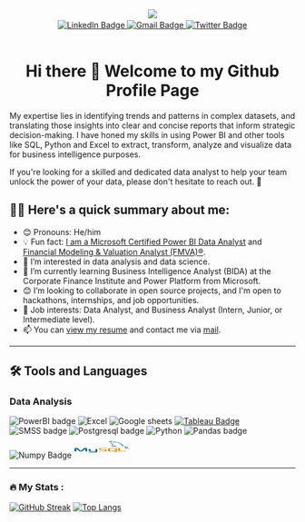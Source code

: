 <div id="header" align="center">
  <img src="https://media.giphy.com/media/M9gbBd9nbDrOTu1Mqx/giphy.gif" width="100"/>
</div>
<div id="badges" align="center">
  <a href="https://linkedin.com/in/princeboadi">
    <img src="https://img.shields.io/badge/LinkedIn-blue?style=for-the-badge&logo=linkedin&logoColor=white" alt="LinkedIn Badge"/>
  </a>
  <a href="mailto:oseiakwasiprince.com">
    <img src="https://img.shields.io/badge/email-D14836?style=for-the-badge&logo=gmail&logoColor=white&link=mailto:oseiakwasiprince@gmail.com" alt="Gmail Badge"/>
  </a>
  <a href="https://twitter.com/OseiTp">
    <img src="https://img.shields.io/badge/Twitter-blue?style=for-the-badge&logo=twitter&logoColor=white" alt="Twitter Badge"/>
  </a>
</div>
<div id="badges2" align="center">
<img src="https://komarev.com/ghpvc/?username=AkwasiTp&style=flat-square&color=blue" alt=""/>
<h1>
  Hi there 👋 Welcome to my Github Profile Page
</h1>
</div>

My expertise lies in identifying trends and patterns in complex datasets, and translating those insights into clear and concise reports that inform strategic decision-making. I have honed my skills in using Power BI and other tools like SQL, Python and Excel to extract, transform, analyze and visualize data for business intelligence purposes.

If you're looking for a skilled and dedicated data analyst to help your team unlock the power of your data, please don't hesitate to reach out. :handshake:


## :man_technologist: Here's a quick summary about me:

- 😊 Pronouns: He/him
- 💡 Fun fact: [I am a Microsoft Certified Power BI Data Analyst](https://www.credly.com/badges/81157160-0b65-4bd1-8295-5bf7687e08e2/public_url) and 
    [Financial Modeling & Valuation Analyst (FMVA)®](http://credentials.corporatefinanceinstitute.com/95efa9f1-1bb8-4c3a-a7d3-1e6c75e8c633).
- 👀 I’m interested in data analysis and data science.
- 🌱 I’m currently learning Business Intelligence Analyst (BIDA) at the Corporate Finance Institute and Power Platform from Microsoft.
- 😊 I’m looking to collaborate in open source projects, and I'm open to hackathons, internships, and job opportunities.
- 💼 Job interests: Data Analyst, and Business Analyst (Intern, Junior, or Intermediate level).
- 📫 You can [view my resume](https://drive.google.com/file/d/1dIiWvxGSAYke7J7Dda8Gy1E6RwLbArVi/view?usp=share_link) and contact me via [mail](mailto:oseiakwasiprince@gmail.com).

---
## :hammer_and_wrench: Tools and Languages

### Data Analysis

![PowerBI badge](https://img.shields.io/badge/PowerBI-F2C811?style=for-the-badge&logo=Power%20BI&logoColor=white) ![Excel](https://img.shields.io/badge/Microsoft_Excel-217346?style=for-the-badge&logo=microsoft-excel&logoColor=white) ![Google sheets](https://img.shields.io/badge/Google%20Sheets-34A853?style=for-the-badge&logo=google-sheets&logoColor=white)  [![Tableau Badge](https://img.shields.io/badge/Tableau-E97627?style=for-the-badge&logo=Tableau&logoColor=white&link=https://public.tableau.com/app/profile/prince.boadi)](https://public.tableau.com/app/profile/prince.boadi) ![SMSS badge](https://img.shields.io/badge/Microsoft%20SQL%20Server-CC2927?style=for-the-badge&logo=microsoft%20sql%20server&logoColor=white) ![Postgresql badge](https://img.shields.io/badge/PostgreSQL-316192?style=for-the-badge&logo=postgresql&logoColor=white) ![Python](https://img.shields.io/badge/Python-FFD43B?style=for-the-badge&logo=python&logoColor=blue) ![Pandas badge](https://img.shields.io/badge/Pandas-2C2D72?style=for-the-badge&logo=pandas&logoColor=white) ![Numpy Badge](https://img.shields.io/badge/Numpy-777BB4?style=for-the-badge&logo=numpy&logoColor=white) <img src="https://github.com/devicons/devicon/blob/master/icons/mysql/mysql-original-wordmark.svg" title="MySQL"  alt="MySQL" width="100" height="40"/>&nbsp;

---

### :fire: My Stats :

[![GitHub Streak](http://github-readme-streak-stats.herokuapp.com?user=AkwasiTp&date_format=M%20j%5B%2C%20Y%5D)](https://git.io/streak-stats) [![Top Langs](https://github-readme-stats.vercel.app/api/top-langs/?username=AkwasiTp&layout=compact&theme=vision-friendly-dark)](https://github.com/anuraghazra/github-readme-stats)


<!--
**AkwasiTp/AkwasiTp** is a ✨ _special_ ✨ repository because its `README.md` (this file) appears on your GitHub profile.

Here are some ideas to get you started:

- 🔭 I’m currently working on ...
- 🌱 I’m currently learning ...
- 👯 I’m looking to collaborate on ...
- 🤔 I’m looking for help with ...
- 💬 Ask me about ...
- 📫 How to reach me: ...
- 😄 Pronouns: ...
-->
